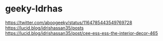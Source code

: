 # geeky-Idrhas
https://twitter.com/aboogeeky/status/1164785443549769728
https://lucid.blog/idrishassan35/posts
https://lucid.blog/idrishassan35/post/cee-ess-ess-the-interior-decor-465
